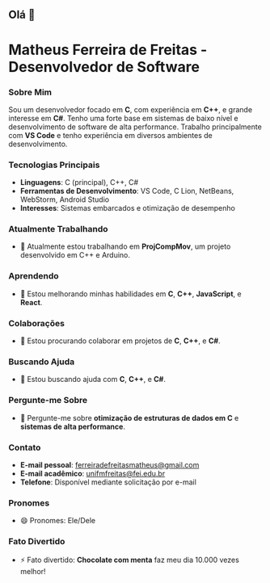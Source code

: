 ## Olá 👋

# Matheus Ferreira de Freitas - Desenvolvedor de Software

### Sobre Mim
Sou um desenvolvedor focado em **C**, com experiência em **C++**, e grande interesse em **C#**. Tenho uma forte base em sistemas de baixo nível e desenvolvimento de software de alta performance. Trabalho principalmente com **VS Code** e tenho experiência em diversos ambientes de desenvolvimento.

### Tecnologias Principais

- **Linguagens**: C (principal), C++, C#
- **Ferramentas de Desenvolvimento**: VS Code, C Lion, NetBeans, WebStorm, Android Studio
- **Interesses**: Sistemas embarcados e otimização de desempenho

### Atualmente Trabalhando
- 🔭 Atualmente estou trabalhando em **ProjCompMov**, um projeto desenvolvido em C++ e Arduino.

### Aprendendo
- 🌱 Estou melhorando minhas habilidades em **C**, **C++**, **JavaScript**, e **React**.

### Colaborações
- 👯 Estou procurando colaborar em projetos de **C**, **C++**, e **C#**.

### Buscando Ajuda
- 🤔 Estou buscando ajuda com **C**, **C++**, e **C#**.

### Pergunte-me Sobre
- 💬 Pergunte-me sobre **otimização de estruturas de dados em C** e **sistemas de alta performance**.

### Contato
- **E-mail pessoal**: ferreiradefreitasmatheus@gmail.com  
- **E-mail acadêmico**: unifmfreitas@fei.edu.br  
- **Telefone**: Disponível mediante solicitação por e-mail

### Pronomes
- 😄 Pronomes: Ele/Dele

### Fato Divertido
- ⚡ Fato divertido: **Chocolate com menta** faz meu dia 10.000 vezes melhor!
